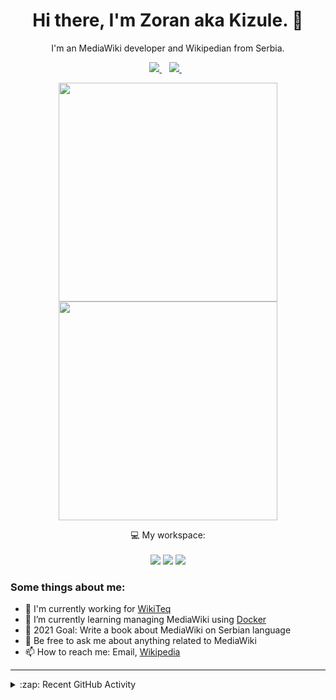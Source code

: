 <h1 align="center">
Hi there, I'm Zoran aka Kizule. 👋
</h1>

<p align="center">
I'm an MediaWiki developer and Wikipedian from Serbia.
</p>

<p align="center">

  <a href="https://www.linkedin.com/in/zoran-dori-85707a216/">
    <img src="https://img.shields.io/badge/linkedin-%230077B5.svg?&style=for-the-badge&logo=linkedin&logoColor=white" />
  </a>&nbsp;&nbsp;
  <a href="https://instagram.com/iamkizule">
    <img src="https://img.shields.io/badge/instagram-%23E4405F.svg?&style=for-the-badge&logo=instagram&logoColor=white" />        
  </a>&nbsp;&nbsp;

</p>

<p align='center'>
  <a href="#"><img src="https://github-readme-stats.vercel.app/api?username=kizule&show_icons=true&count_private=true&theme=dark" width="350"></a>
  <br>
  <a href="#"><img src="https://github-readme-stats.vercel.app/api/top-langs/?username=kizule&count_private=true&theme=dark" width="350"></a>
</p>

<p align="center">
  💻 My workspace:<br/><br/>
  <img src="https://img.shields.io/badge/windows-%230078D6.svg?&style=for-the-badge&logo=windows&logoColor=white" />
  <img src="https://img.shields.io/badge/amd-ryzen%20%205%203500u-%230071C5.svg?&style=for-the-badge&logo=amd&logoColor=white" />
  <img src="https://img.shields.io/badge/RAM-8GB-%230071C5.svg?&style=for-the-badge&logoColor=white" />
</p>

### Some things about me:

* 💼 I'm currently working for [WikiTeq](https://wikiteq.com)
* 🌱 I’m currently learning managing MediaWiki using [Docker](https://docker.com)
* 🥅 2021 Goal: Write a book about MediaWiki on Serbian language
* 💬 Be free to ask me about anything related to MediaWiki
* 📫 How to reach me: Email, [Wikipedia](https://en.wikipedia.org/wiki/User_talk:Kizule)

---
<details>
  <summary>:zap: Recent GitHub Activity</summary>

<!--RECENT_ACTIVITY:start-->
1. 🎉 Merged PR [#30](https://github.com/kizule/hacktoberfest-2021/pull/30) in [kizule/hacktoberfest-2021](https://github.com/kizule/hacktoberfest-2021)
2. 🎉 Merged PR [#29](https://github.com/kizule/hacktoberfest-2021/pull/29) in [kizule/hacktoberfest-2021](https://github.com/kizule/hacktoberfest-2021)
3. 🎉 Merged PR [#28](https://github.com/kizule/hacktoberfest-2021/pull/28) in [kizule/hacktoberfest-2021](https://github.com/kizule/hacktoberfest-2021)
4. 🎉 Merged PR [#27](https://github.com/kizule/hacktoberfest-2021/pull/27) in [kizule/hacktoberfest-2021](https://github.com/kizule/hacktoberfest-2021)
5. 🎉 Merged PR [#26](https://github.com/kizule/hacktoberfest-2021/pull/26) in [kizule/hacktoberfest-2021](https://github.com/kizule/hacktoberfest-2021)
<!--RECENT_ACTIVITY:end-->
<!--RECENT_ACTIVITY:last_update-->
Last Updated: Saturday, October 2nd, 2021, 12:25:50 PM
<!--RECENT_ACTIVITY:last_update_end-->

</details>
